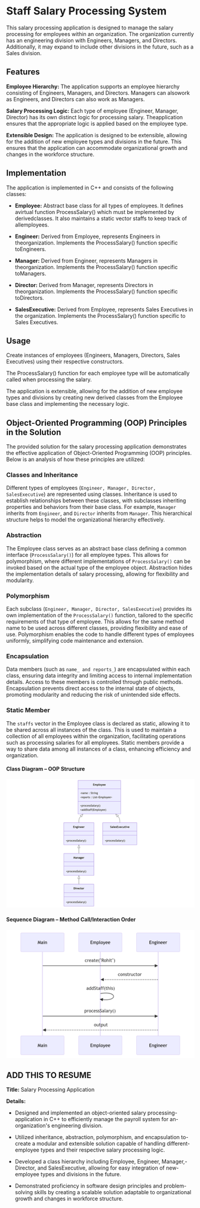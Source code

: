 # Staff Salary Processing System

This salary processing application is designed to manage the salary processing for employees within an organization. The organization currently has an engineering division with Engineers, Managers, and Directors. Additionally, it may expand to include other divisions in the future, such as a Sales division.

## Features

**Employee Hierarchy:** The application supports an employee hierarchy consisting of Engineers, Managers, and Directors. Managers can alsowork as Engineers, and Directors can also work as Managers.

**Salary Processing Logic:** Each type of employee (Engineer, Manager, Director) has its own distinct logic for processing salary. Theapplication ensures that the appropriate logic is applied based on the employee type.

**Extensible Design:** The application is designed to be extensible, allowing for the addition of new employee types and divisions in the future. This ensures that the application can accommodate organizational growth and changes in the workforce structure.

## Implementation

The application is implemented in C++ and consists of the following classes:

- **Employee:** Abstract base class for all types of employees. It defines avirtual function ProcessSalary() which must be implemented by derivedclasses. It also maintains a static vector staffs to keep track of allemployees.

- **Engineer:** Derived from Employee, represents Engineers in theorganization. Implements the ProcessSalary() function specific toEngineers.

- **Manager:** Derived from Engineer, represents Managers in theorganization. Implements the ProcessSalary() function specific toManagers.

- **Director:** Derived from Manager, represents Directors in theorganization. Implements the ProcessSalary() function specific toDirectors.

- **SalesExecutive:** Derived from Employee, represents Sales Executives in the organization. Implements the ProcessSalary() function specific to Sales Executives.

## Usage

Create instances of employees (Engineers, Managers, Directors, Sales Executives) using their respective constructors.

The ProcessSalary() function for each employee type will be automatically called when processing the salary.

The application is extensible, allowing for the addition of new employee types and divisions by creating new derived classes from the Employee base class and implementing the necessary logic.

## Object-Oriented Programming (OOP) Principles in the Solution

The provided solution for the salary processing application demonstrates the effective application of Object-Oriented Programming (OOP) principles. Below is an analysis of how these principles are utilized:

### Classes and Inheritance

Different types of employees (`Engineer, Manager, Director, SalesExecutive`) are represented using classes. Inheritance is used to establish relationships between these classes, with subclasses inheriting properties and behaviors from their base class. For example, `Manager` inherits from `Engineer`, and `Director` inherits from `Manager`. This hierarchical structure helps to model the organizational hierarchy effectively.

### Abstraction

The Employee class serves as an abstract base class defining a common interface (`ProcessSalary()`) for all employee types. This allows for polymorphism, where different implementations of `ProcessSalary()` can be invoked based on the actual type of the employee object. Abstraction hides the implementation details of salary processing, allowing for flexibility and modularity.

### Polymorphism

Each subclass (`Engineer, Manager, Director, SalesExecutive`) provides its own implementation of the `ProcessSalary()` function, tailored to the specific requirements of that type of employee. This allows for the same method name to be used across different classes, providing flexibility and ease of use. Polymorphism enables the code to handle different types of employees uniformly, simplifying code maintenance and extension.

### Encapsulation

Data members (such as `name_ and reports_`) are encapsulated within each class, ensuring data integrity and limiting access to internal implementation details. Access to these members is controlled through public methods. Encapsulation prevents direct access to the internal state of objects, promoting modularity and reducing the risk of unintended side effects.

### Static Member

The `staffs` vector in the Employee class is declared as static, allowing it to be shared across all instances of the class. This is used to maintain a collection of all employees within the organization, facilitating operations such as processing salaries for all employees. Static members provide a way to share data among all instances of a class, enhancing efficiency and organization.

#### Class Diagram – OOP Structure

![Class Diagram](images/Class_Diagram.png)

#### Sequence Diagram – Method Call/Interaction Order

![Sequence Diagram](images/Sequence_Diagram.png)

## **ADD THIS TO RESUME**

**Title:** Salary Processing Application

**Details:**

- Designed and implemented an object-oriented salary processing- application in C++ to efficiently manage the payroll system for an- organization's engineering division.

- Utilized inheritance, abstraction, polymorphism, and encapsulation to- create a modular and extensible solution capable of handling different- employee types and their respective salary processing logic.

- Developed a class hierarchy including Employee, Engineer, Manager,- Director, and SalesExecutive, allowing for easy integration of new- employee types and divisions in the future.

- Demonstrated proficiency in software design principles and problem-solving skills by creating a scalable solution adaptable to organizational growth and changes in workforce structure.